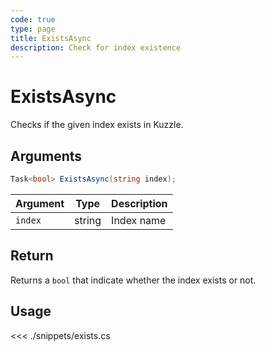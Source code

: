 ```yaml
---
code: true
type: page
title: ExistsAsync
description: Check for index existence
---
```


# ExistsAsync

Checks if the given index exists in Kuzzle.

## Arguments

```cs
Task<bool> ExistsAsync(string index);
```

| Argument  | Type                       | Description       |
| --------- | -------------------------- | ----------------- |
| `index`   | string                     | Index name        |

## Return

Returns a `bool` that indicate whether the index exists or not.

## Usage

<<< ./snippets/exists.cs
